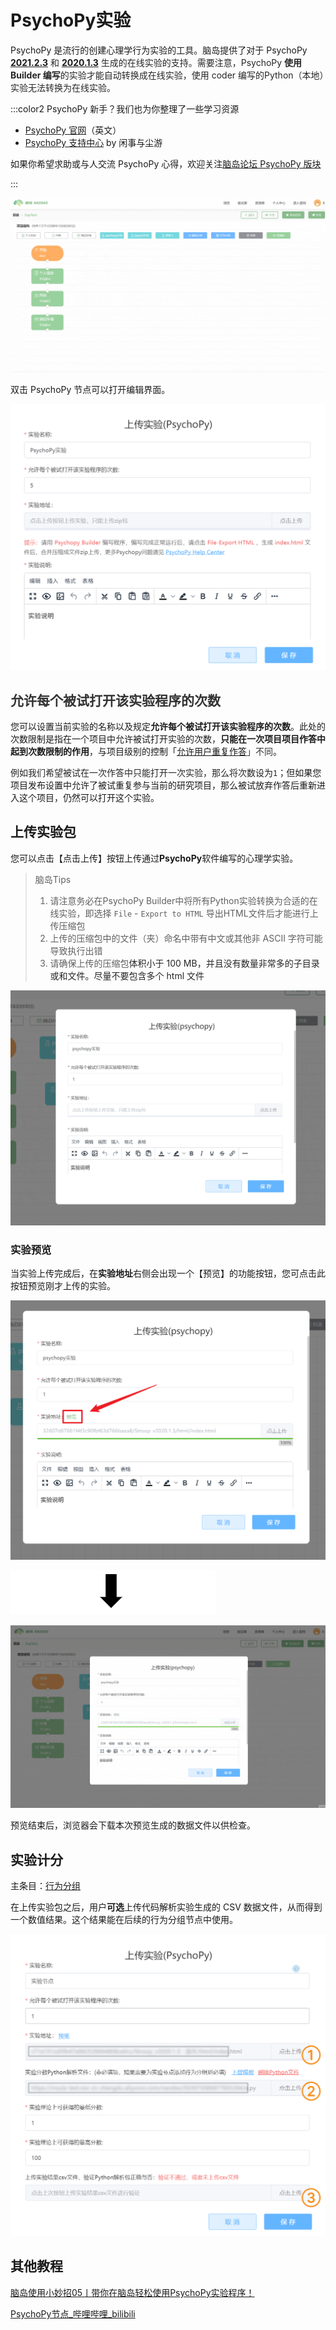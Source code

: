 # PsychoPy实验 <!-- {docsify-ignore-all} -->
PsychoPy 是流行的创建心理学行为实验的工具。脑岛提供了对于 PsychoPy [**2021.2.3**](https://github.com/psychopy/psychopy/releases/tag/2021.2.3)<font style="color:rgb(38, 38, 38);"> 和 </font>[**2020.1.3**](https://github.com/psychopy/psychopy/releases/tag/2020.1.3)<font style="color:rgb(38, 38, 38);"> 生成的在线实验的支持。需要注意，PsychoPy </font>**<font style="color:rgb(38, 38, 38);">使用 Builder 编写</font>**<font style="color:rgb(38, 38, 38);">的实验才能自动转换成在线实验，使用 coder 编写的Python（本地）实验无法转换为在线实验。</font>

<font style="color:rgb(38, 38, 38);"></font>

:::color2
PsychoPy 新手？我们也为你整理了一些学习资源

+ [PsychoPy 官网](https://www.psychopy.org/)（英文）
+ [PsychoPy 支持中心](https://psychopyhelp.notion.site/PsychoPy-Help-Center-d517aee9e57749c6b766a005fd34646e) by 闲事与尘游



如果你希望求助或与人交流 PsychoPy 心得，欢迎关注[脑岛论坛 PsychoPy 版块](https://forum.naodao.com/postingInfo?id=1500138031221575682)

:::

![](../images/2022/1647583369297-64ad9466-6a4c-4886-8d72-0a64cd874e16.gif)

双击 PsychoPy 节点可以打开编辑界面。

![](../images/2022/1656576790018-3b7de9ed-f2e3-441e-83b3-91a1fe0ca12f.png)

## <font style="color:rgb(51, 51, 51);">允许每个被试打开该实验程序的次数</font>


您可以设置当前实验的名称以及规定**允许每个被试打开该实验程序的次数**。此处的次数限制是指在一个项目中允许被试打开实验的次数，**只能在一次项目项目作答中起到次数限制的作用**，与项目级别的控制「[允许用户重复作答](/2-researcher-manual/1-1-6-publish-project.md#作答设置)<font style="color:rgb(51, 51, 51);">」不同</font>。

<font style="color:rgb(38, 38, 38);"></font>

<font style="color:rgb(38, 38, 38);">例如我们希望被试在一次作答中只能打开一次实验，那么将次数</font>设为`1`；但如果您项目发布设置中允许了被试重复参与当前的研究项目，那么被试放弃作答后重新进入这个项目，仍然可以打开这个实验。

## 上传实验包


您可以点击【点击上传】按钮上传通过**PsychoPy**软件编写的心理学实验。



> 脑岛Tips
>
> 1. 请注意务必在PsychoPy Builder中将所有Python实验转换为合适的在线实验，即选择 `File` - `Export to HTML` 导出HTML文件后才能进行上传压缩包
> 2. 上传的压缩包中的文件（夹）命名中带有中文或其他非 ASCII 字符可能导致执行出错
> 3. 请确保上传的压缩包<font style="color:rgb(38, 38, 38);">体积小于 100 MB，并且没有数量非常多的子目录或和文件。尽量不要包含多个 html 文件</font>
>

![](../images/2022/1647583369504-ad105975-437d-4471-b0b9-57c5d2821e53.gif)



### 实验预览
当实验上传完成后，在**实验地址**右侧会出现一个【预览】的功能按钮，您可点击此按钮预览刚才上传的实验。

![](../images/2022/1647583369606-56f4f698-d6c1-4282-b5b7-e33e30f3b16a.png)

![](../images/2022/1647583362060-8b85c2e1-bb4d-4ab0-9d2f-260279085466.png)

![](../images/2022/1647583369721-4de9d395-d498-4fc3-860c-47f4c03a51bb.gif)

预览结束后，浏览器会下载本次预览生成的数据文件以供检查。

## 实验计分
主条目：[行为分组](/2-researcher-manual/1-1-2-8-behavior-grouping.md)

在上传实验包之后，用户**可选**上传代码解析实验生成的 CSV 数据文件，从而得到一个数值结果。这个结果能在后续的行为分组节点中使用。

![① ② ③ 需要依次上传，上传前一个会出现后一个的选框](../images/2022/1656158078427-75dc81dc-f6ef-4098-9ba1-cdc61684d470.png)



## 其他教程
[脑岛使用小妙招05丨带你在脑岛轻松使用PsychoPy实验程序！](https://mp.weixin.qq.com/s/ZYxCI99Ug_wlVvKLkWdEFA)

[PsychoPy节点_哔哩哔哩_bilibili](https://www.bilibili.com/video/BV1g14y147ZT?p=7)

